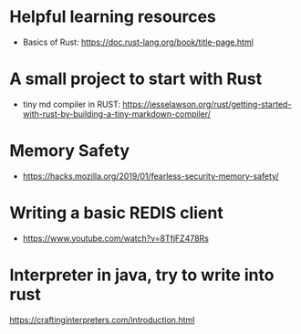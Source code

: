 # Helpful learning resources
* Basics of Rust: https://doc.rust-lang.org/book/title-page.html

# A small project to start with Rust
* tiny md compiler in RUST: https://jesselawson.org/rust/getting-started-with-rust-by-building-a-tiny-markdown-compiler/

# Memory Safety
* https://hacks.mozilla.org/2019/01/fearless-security-memory-safety/

# Writing a basic REDIS client
* https://www.youtube.com/watch?v=8TfjFZ478Rs

# Interpreter in java, try to write into rust
https://craftinginterpreters.com/introduction.html
